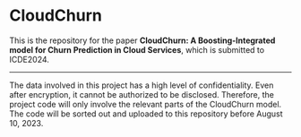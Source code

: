 # CloudChurn
This is the repository for the paper **CloudChurn: A Boosting-Integrated model for Churn Prediction in Cloud Services**, which is submitted to ICDE2024.

----
The data involved in this project has a high level of confidentiality. Even after encryption, it cannot be authorized to be disclosed. Therefore, the project code will only involve the relevant parts of the CloudChurn model. The code will be sorted out and uploaded to this repository before August 10, 2023.
